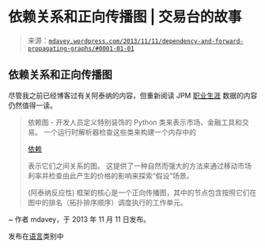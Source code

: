 <!--yml

类别：未分类

日期：2024 年 05 月 18 日 05:58:14

-->

# 依赖关系和正向传播图 | 交易台的故事

> 来源：[`mdavey.wordpress.com/2013/11/11/dependency-and-forward-propagating-graphs/#0001-01-01`](https://mdavey.wordpress.com/2013/11/11/dependency-and-forward-propagating-graphs/#0001-01-01)

## 依赖关系和正向传播图

尽管我之前已经博客过有关阿泰纳的内容，但重新阅读 JPM [职业生涯](http://techcareers.jpmorgan.com/cm/BlobServer/athena_jpmc.pdf?blobkey=id&blobwhere=1320615212303&blobheader=application/pdf&blobheadername1=Cache-Control&blobheadervalue1=private&blobcol=urldata&blobtable=MungoBlobs) 数据的内容仍然值得一读。

> 依赖图 - 开发人员定义特别装饰的 Python 类来表示市场、金融工具和交易。 一个运行时解析器检查这些类来构建一个内存中的
> 
> [依赖](http://bigblog.tanbin.com/2010/11/secdb-schemaless-graph-database.html)
> 
> 表示它们之间关系的图。 这提供了一种自然而强大的方法来通过移动市场利率并检查由此产生的价格的影响来探索“假设”场景。
> 
> (阿泰纳反应性) 框架的核心是一个正向传播图，其中的节点包含按照它们在图中的排名（拓扑排序顺序）调度执行的工作单元。

~ 作者 mdavey，于 2013 年 11 月 11 日发布。

发布在[语言](https://mdavey.wordpress.com/category/languages/)类别中
